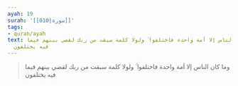 ```yaml
---
ayah: 19
surah: '[[010|سورة]]'
tags:
- quran/ayah
text: وما كان الناس إلا أمة واحدة فاختلفوا ۚ ولولا كلمة سبقت من ربك لقضي بينهم فيما
  فيه يختلفون
---
```

> وما كان الناس إلا أمة واحدة فاختلفوا ۚ ولولا كلمة سبقت من ربك لقضي بينهم فيما فيه يختلفون
